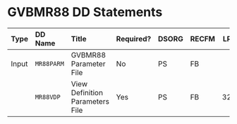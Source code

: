 # GVBMR88 DD Statements  
  
| Type  | DD Name    | Title                           | Required? | DSORG | RECFM | LRECL |
| :---  | :------    | :----                           | :-------- | :---- | :---- | ----: | 
| Input | `MR88PARM` | GVBMR88 Parameter File          | No        | PS    | FB    | 80    |
|       | `MR88VDP`  | View Definition Parameters File | Yes       | PS    | FB    | 32756 |

